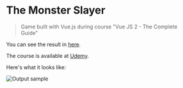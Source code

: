 # The Monster Slayer

> Game built with Vue.js during course "Vue JS 2 - The Complete Guide"

You can see the result in [here](https://1obanov.github.io/The-Monster-Slayer/).

The course is available at [Udemy](https://www.udemy.com/vuejs-2-the-complete-guide/).


Here's what it looks like:

![Output sample](https://github.com/1obanov/The-Monster-Slayer/blob/master/The-Monster-Slayer.gif)

